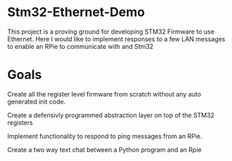 # Stm32-Ethernet-Demo
This project is a proving ground for developing STM32 Firmware to use Ethernet. Here I would like to implement responses to a few LAN messages to enable an RPie to communicate with and Stm32 

# Goals
Create all the register level firmware from scratch without any auto generated init code. 

Create a defensivly programmed abstraction layer on top of the STM32 registers

Implement functionality to respond to ping messages from an RPie.

Create a two way text chat between a Python program and an Rpie
